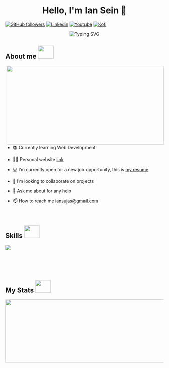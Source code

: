<div align="center">
<h1 align="center">Hello, I'm Ian Sein 👋</h1>
</div>

[![GitHub followers](https://img.shields.io/github/followers/iansein?style=social)](https://github.com/iansein)
  <a href="https://www.linkedin.com/in/ian-sein/"><img alt="Linkedin" title="Linkedin" src="https://img.shields.io/badge/LinkedIn-0077B5?style=for-the-badge&logo=linkedin&logoColor=white"/></a>
  <a href="https://www.youtube.com/c/Thinkright20"><img alt="Youtube" title="Youtube" src="https://img.shields.io/badge/-Youtube-FF0000?style=for-the-badge&logo=youtube&logoColor=white"/></a>
  <a href="https://ko-fi.com/chatcool"><img alt="Kofi" title="Kofi" src="https://img.shields.io/badge/-Kofi-ff7389?style=for-the-badge&logo=kofi&logoColor=white"/></a>
<p align="center">
<img src="https://readme-typing-svg.demolab.com?font=Fira+Code&weight=500&size=30&duration=3000&pause=1000&color=2F329C&random=false&width=435&lines=Full-Stack+Web+Developer" alt="Typing SVG" />
</p>

 ##  **About me** <picture><img src = "https://user-images.githubusercontent.com/74038190/238201075-34376b0e-4ae2-4278-9d3d-82e8016a87d6.gif" width = 50px height = 40px></picture>
 <img src="https://user-images.githubusercontent.com/74038190/212750155-3ceddfbd-19d3-40a3-87af-8d329c8323c4.gif" align="right" height="250" width="500">

- 📚 Currently learning Web Development
  
- 👨‍💻 Personal website [link](iansein.netlify.app)
  
- 💻 I’m currently open for a new job opportunity, this is [my resume](https://read.cv/iansein)
  
- 👯 I’m looking to collaborate on projects
  
- 💬 Ask me about for any help

- 📫 How to reach me iansujas@gmail.com
<br> <br> <br>

 ##  **Skills** <picture><img src = "https://user-images.githubusercontent.com/74038190/238201075-34376b0e-4ae2-4278-9d3d-82e8016a87d6.gif" width = 50px height = 40px></picture>
<p align="left"> <a href="https://github.com/thinkright20"><img src="https://skillicons.dev/icons?i=html,css,js,react,angular,express,nodejs,mongodb,jest,vscode,github,git"> </a> </p>
<br> <br> <br>

## My Stats <picture><img src = "https://user-images.githubusercontent.com/74038190/238201075-34376b0e-4ae2-4278-9d3d-82e8016a87d6.gif" width = 50px height = 40px></picture>
<p align="center">
<img src="https://github-readme-stats.vercel.app/api?username=iansein&include_all_commits=true&count_private=true&show_icons=true&line_height=20&title_color=7A7ADB&icon_color=2234AE&text_color=D3D3D3&bg_color=0,000000,130F40" height="200" width="800"/>
</p>


<br>
<br>
<br>
